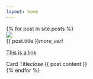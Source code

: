 ```yaml
---
layout: home
---
```


<div class="row">
  {% for post in site.posts %}
    <div class="col s6">
      <div class="card">
        <div class="card-image waves-effect waves-block waves-light">
          <img class="activator" src="http://comps.canstockphoto.pl/can-stock-photo_csp5841197.jpg">
        </div>
        <div class="card-content">
          <span class="card-title activator grey-text text-darken-4">{{ post.title }}<i class="material-icons right">more_vert</i></span>
          <p><a href="#">This is a link</a></p>
        </div>
        <div class="card-reveal">
          <span class="card-title grey-text text-darken-4">Card Title<i class="material-icons right">close</i></span>
          {{ post.content }}
        </div>
      </div>
    </div>
  {% endfor %}
</div>
